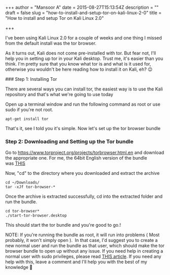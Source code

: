+++
author = "Mansoor A"
date = 2015-08-27T15:13:54Z
description = ""
draft = false
slug = "how-to-install-and-setup-tor-on-kali-linux-2-0"
title = "How to install and setup Tor on Kali Linux 2.0"

+++


I've been using Kali Linux 2.0 for a couple of weeks and one thing I missed from the default install was the tor browser.

As it turns out, Kali does not come pre-installed with tor. But fear not, I'll help you in setting up tor in your Kali desktop. Trust me, it's easier than you think. I'm pretty sure that you know what tor is and what is it used for, otherwise you wouldn't be here reading how to install it on Kali, eh? 😉

### Step 1: Installing Tor

There are several ways you can install tor, the easiest way is to use the Kali repository and that's what we're going to use today

Open up a terminal window and run the following command as root or use sudo if you're not root.

```shell
apt-get install tor
```

That's it, see I told you it's simple. Now let's set up the tor browser bundle

### Step 2: Downloading and Setting up the Tor bundle

Go to <a href="https://www.torproject.org/projects/torbrowser.html.en" target="_blank">https://www.torproject.org/projects/torbrowser.html.en</a> and download the appropriate one. For me, the 64bit English version of the bundle was <a href="https://www.torproject.org/dist/torbrowser/5.0.1/tor-browser-linux64-5.0.1_en-US.tar.xz" target="_blank">THIS</a>

Now, "cd" to the directory where you downloaded and extract the archive

```shell
cd ~/Downloads/
tar -xJf tor-browser-*
```
Once the archive is extracted successfully, cd into the extracted folder and run the bundle.

```
cd tor-browser*
./start-tor-browser.desktop
```

This should start the tor bundle and you're good to go.!

NOTE: If you're running the bundle as root, it will run into problems ( Most probably, it won't simply open ).  In that case, I'd suggest you to create a new normal user and run the bundle as that user, which should make the tor browser bundle to open up without any issue. If you need help in creating a normal user with sudo privileges, please read <a href="http://esc.sh/blog/how-to-create-new-normal-user-with-sudo/" target="_blank">THIS article</a>. If you need any help with this, leave a comment and I'll help you with the best of my knowledge 🙂

